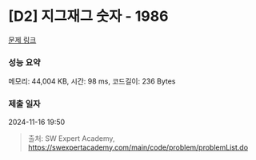 # [D2] 지그재그 숫자 - 1986 

[문제 링크](https://swexpertacademy.com/main/code/problem/problemDetail.do?contestProbId=AV5PxmBqAe8DFAUq) 

### 성능 요약

메모리: 44,004 KB, 시간: 98 ms, 코드길이: 236 Bytes

### 제출 일자

2024-11-16 19:50



> 출처: SW Expert Academy, https://swexpertacademy.com/main/code/problem/problemList.do